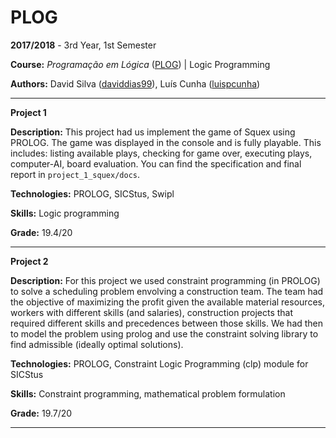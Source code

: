 # PLOG

**2017/2018** - 3rd Year, 1st Semester

**Course:** *Programação em Lógica* ([PLOG](https://sigarra.up.pt/feup/en/UCURR_GERAL.FICHA_UC_VIEW?pv_ocorrencia_id=436444)) | Logic Programming

**Authors:** David Silva ([daviddias99](https://github.com/daviddias99)), Luís Cunha ([luispcunha](https://github.com/luispcunha))

---

**Project 1**

**Description:** This project had us implement the game of Squex using PROLOG. The game was displayed in the console and is fully playable. This includes: listing available plays, checking for game over, executing plays, computer-AI, board evaluation. You can find the specification and final report in `project_1_squex/docs`.

**Technologies:** PROLOG, SICStus, Swipl

**Skills:** Logic programming

**Grade:** 19.4/20

---

**Project 2**

**Description:** For this project we used constraint programming (in PROLOG) to solve a scheduling problem envolving a construction team. The team had the objective of maximizing the profit given the available material resources, workers with different skills (and salaries), construction projects that required different skills and precedences between those skills. We had then to model the problem using prolog and use the constraint solving library to find admissible (ideally optimal solutions).

**Technologies:** PROLOG, Constraint Logic Programming (clp) module for SICStus

**Skills:** Constraint programming, mathematical problem formulation

**Grade:** 19.7/20

---